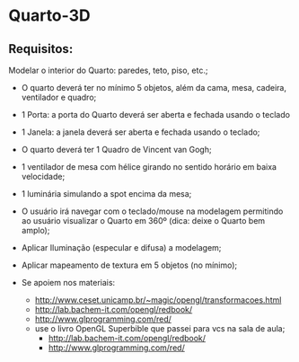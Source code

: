 # Quarto-3D
## Requisitos:
Modelar o interior do Quarto: paredes, teto, piso, etc.; 
- O quarto deverá ter no mínimo 5 objetos, além da cama, mesa, cadeira, ventilador e quadro; 
- 1 Porta: a porta do Quarto deverá ser aberta e fechada usando o teclado 
- 1 Janela: a janela deverá ser aberta e fechada usando o teclado;
- O quarto deverá ter 1 Quadro de Vincent van Gogh; 
- 1 ventilador de mesa com hélice girando no sentido horário em baixa velocidade; 
- 1 luminária simulando a spot encima da mesa; 
- O usuário irá navegar com o teclado/mouse na modelagem permitindo ao usuário visualizar o Quarto em 360º (dica: deixe o Quarto bem amplo); 
- Aplicar Iluminação (especular e difusa) a modelagem;
- Aplicar mapeamento de textura em 5 objetos (no mínimo);


- Se apoiem nos materiais: 
  - http://www.ceset.unicamp.br/~magic/opengl/transformacoes.html
  - http://lab.bachem-it.com/opengl/redbook/
  - http://www.glprogramming.com/red/ 
  - use o livro OpenGL Superbible que passei para vcs na sala de aula; 
    - http://lab.bachem-it.com/opengl/redbook/
    - http://www.glprogramming.com/red/ 
